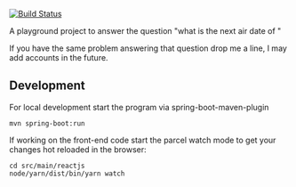 [![Build Status](https://travis-ci.org/hennr/series-stalker.svg?branch=master)](https://travis-ci.org/hennr/series-stalker)

A playground project to answer the question "what is the next air date of <your favorite tv show here>"

If you have the same problem answering that question drop me a line, I may add accounts in the future.

## Development

For local development start the program via spring-boot-maven-plugin

    mvn spring-boot:run

If working on the front-end code start the parcel watch mode to get your changes hot reloaded in the browser:

    cd src/main/reactjs
    node/yarn/dist/bin/yarn watch
